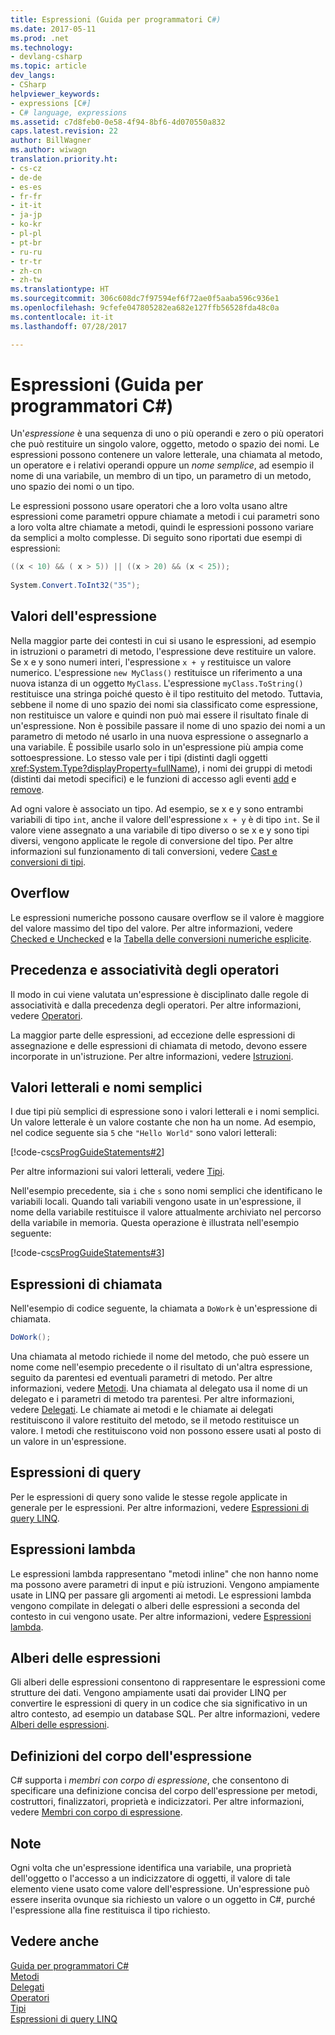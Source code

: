 ```yaml
---
title: Espressioni (Guida per programmatori C#)
ms.date: 2017-05-11
ms.prod: .net
ms.technology:
- devlang-csharp
ms.topic: article
dev_langs:
- CSharp
helpviewer_keywords:
- expressions [C#]
- C# language, expressions
ms.assetid: c7d8feb0-0e58-4f94-8bf6-4d070550a832
caps.latest.revision: 22
author: BillWagner
ms.author: wiwagn
translation.priority.ht:
- cs-cz
- de-de
- es-es
- fr-fr
- it-it
- ja-jp
- ko-kr
- pl-pl
- pt-br
- ru-ru
- tr-tr
- zh-cn
- zh-tw
ms.translationtype: HT
ms.sourcegitcommit: 306c608dc7f97594ef6f72ae0f5aaba596c936e1
ms.openlocfilehash: 9cfefe047805282ea682e127ffb56528fda48c0a
ms.contentlocale: it-it
ms.lasthandoff: 07/28/2017

---
```

# <a name="expressions-c-programming-guide"></a>Espressioni (Guida per programmatori C#)
Un'*espressione* è una sequenza di uno o più operandi e zero o più operatori che può restituire un singolo valore, oggetto, metodo o spazio dei nomi. Le espressioni possono contenere un valore letterale, una chiamata al metodo, un operatore e i relativi operandi oppure un *nome semplice*, ad esempio il nome di una variabile, un membro di un tipo, un parametro di un metodo, uno spazio dei nomi o un tipo.  
  
 Le espressioni possono usare operatori che a loro volta usano altre espressioni come parametri oppure chiamate a metodi i cui parametri sono a loro volta altre chiamate a metodi, quindi le espressioni possono variare da semplici a molto complesse. Di seguito sono riportati due esempi di espressioni:  
  
```csharp  
((x < 10) && ( x > 5)) || ((x > 20) && (x < 25));
   
System.Convert.ToInt32("35");  
```  
  
## <a name="expression-values"></a>Valori dell'espressione  
 Nella maggior parte dei contesti in cui si usano le espressioni, ad esempio in istruzioni o parametri di metodo, l'espressione deve restituire un valore. Se x e y sono numeri interi, l'espressione `x + y` restituisce un valore numerico. L'espressione `new MyClass()` restituisce un riferimento a una nuova istanza di un oggetto `MyClass`. L'espressione `myClass.ToString()` restituisce una stringa poiché questo è il tipo restituito del metodo. Tuttavia, sebbene il nome di uno spazio dei nomi sia classificato come espressione, non restituisce un valore e quindi non può mai essere il risultato finale di un'espressione. Non è possibile passare il nome di uno spazio dei nomi a un parametro di metodo né usarlo in una nuova espressione o assegnarlo a una variabile. È possibile usarlo solo in un'espressione più ampia come sottoespressione. Lo stesso vale per i tipi (distinti dagli oggetti <xref:System.Type?displayProperty=fullName>), i nomi dei gruppi di metodi (distinti dai metodi specifici) e le funzioni di accesso agli eventi [add](../../../csharp/language-reference/keywords/add.md) e [remove](../../../csharp/language-reference/keywords/remove.md).  
  
 Ad ogni valore è associato un tipo. Ad esempio, se x e y sono entrambi variabili di tipo `int`, anche il valore dell'espressione `x + y` è di tipo `int`. Se il valore viene assegnato a una variabile di tipo diverso o se x e y sono tipi diversi, vengono applicate le regole di conversione del tipo. Per altre informazioni sul funzionamento di tali conversioni, vedere [Cast e conversioni di tipi](../../../csharp/programming-guide/types/casting-and-type-conversions.md).  
  
## <a name="overflows"></a>Overflow  
 Le espressioni numeriche possono causare overflow se il valore è maggiore del valore massimo del tipo del valore. Per altre informazioni, vedere [Checked e Unchecked](../../../csharp/language-reference/keywords/checked-and-unchecked.md) e la [Tabella delle conversioni numeriche esplicite](../../../csharp/language-reference/keywords/explicit-numeric-conversions-table.md).  
  
## <a name="operator-precedence-and-associativity"></a>Precedenza e associatività degli operatori  
 Il modo in cui viene valutata un'espressione è disciplinato dalle regole di associatività e dalla precedenza degli operatori. Per altre informazioni, vedere [Operatori](../../../csharp/programming-guide/statements-expressions-operators/operators.md).  
  
 La maggior parte delle espressioni, ad eccezione delle espressioni di assegnazione e delle espressioni di chiamata di metodo, devono essere incorporate in un'istruzione. Per altre informazioni, vedere [Istruzioni](../../../csharp/programming-guide/statements-expressions-operators/statements.md).  
  
## <a name="literals-and-simple-names"></a>Valori letterali e nomi semplici  
 I due tipi più semplici di espressione sono i valori letterali e i nomi semplici. Un valore letterale è un valore costante che non ha un nome. Ad esempio, nel codice seguente sia `5` che `"Hello World"` sono valori letterali:  
  
 [!code-cs[csProgGuideStatements#2](../../../csharp/programming-guide/classes-and-structs/codesnippet/CSharp/expressions_1.cs)]  
  
 Per altre informazioni sui valori letterali, vedere [Tipi](../../../csharp/language-reference/keywords/types.md).  
  
 Nell'esempio precedente, sia `i` che `s` sono nomi semplici che identificano le variabili locali. Quando tali variabili vengono usate in un'espressione, il nome della variabile restituisce il valore attualmente archiviato nel percorso della variabile in memoria. Questa operazione è illustrata nell'esempio seguente:  
  
 [!code-cs[csProgGuideStatements#3](../../../csharp/programming-guide/classes-and-structs/codesnippet/CSharp/expressions_2.cs)]  
## <a name="invocation-expressions"></a>Espressioni di chiamata  
 Nell'esempio di codice seguente, la chiamata a `DoWork` è un'espressione di chiamata.  
  
```csharp
DoWork();  
```  
  
 Una chiamata al metodo richiede il nome del metodo, che può essere un nome come nell'esempio precedente o il risultato di un'altra espressione, seguito da parentesi ed eventuali parametri di metodo. Per altre informazioni, vedere [Metodi](../../../csharp/programming-guide/classes-and-structs/methods.md). Una chiamata al delegato usa il nome di un delegato e i parametri di metodo tra parentesi. Per altre informazioni, vedere [Delegati](../../../csharp/programming-guide/delegates/index.md). Le chiamate ai metodi e le chiamate ai delegati restituiscono il valore restituito del metodo, se il metodo restituisce un valore. I metodi che restituiscono void non possono essere usati al posto di un valore in un'espressione.  

## <a name="query-expressions"></a>Espressioni di query  
 Per le espressioni di query sono valide le stesse regole applicate in generale per le espressioni. Per altre informazioni, vedere [Espressioni di query LINQ](../../../csharp/programming-guide/linq-query-expressions/index.md).  
  
## <a name="lambda-expressions"></a>Espressioni lambda  
 Le espressioni lambda rappresentano "metodi inline" che non hanno nome ma possono avere parametri di input e più istruzioni. Vengono ampiamente usate in LINQ per passare gli argomenti ai metodi. Le espressioni lambda vengono compilate in delegati o alberi delle espressioni a seconda del contesto in cui vengono usate. Per altre informazioni, vedere [Espressioni lambda](../../../csharp/programming-guide/statements-expressions-operators/lambda-expressions.md).  
  
## <a name="expression-trees"></a>Alberi delle espressioni  
 Gli alberi delle espressioni consentono di rappresentare le espressioni come strutture dei dati. Vengono ampiamente usati dai provider LINQ per convertire le espressioni di query in un codice che sia significativo in un altro contesto, ad esempio un database SQL. Per altre informazioni, vedere [Alberi delle espressioni](http://msdn.microsoft.com/library/fb1d3ed8-d5b0-4211-a71f-dd271529294b).  
  
## <a name="expression-body-definitions"></a>Definizioni del corpo dell'espressione

C# supporta i *membri con corpo di espressione*, che consentono di specificare una definizione concisa del corpo dell'espressione per metodi, costruttori, finalizzatori, proprietà e indicizzatori. Per altre informazioni, vedere [Membri con corpo di espressione](expression-bodied-members.md).

## <a name="remarks"></a>Note  
 Ogni volta che un'espressione identifica una variabile, una proprietà dell'oggetto o l'accesso a un indicizzatore di oggetti, il valore di tale elemento viene usato come valore dell'espressione. Un'espressione può essere inserita ovunque sia richiesto un valore o un oggetto in C#, purché l'espressione alla fine restituisca il tipo richiesto.  

## <a name="see-also"></a>Vedere anche  
 [Guida per programmatori C#](../../../csharp/programming-guide/index.md)   
 [Metodi](../../../csharp/programming-guide/classes-and-structs/methods.md)   
 [Delegati](../../../csharp/programming-guide/delegates/index.md)   
 [Operatori](../../../csharp/programming-guide/statements-expressions-operators/operators.md)   
 [Tipi](../../../csharp/programming-guide/types/index.md)   
 [Espressioni di query LINQ](../../../csharp/programming-guide/linq-query-expressions/index.md)

